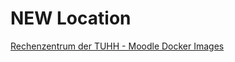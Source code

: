 # NEW Location

[Rechenzentrum der TUHH - Moodle Docker Images ](https://github.com/tuhh-rz/docker-moodle)
